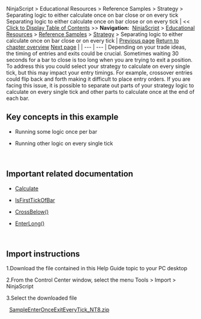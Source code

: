 ﻿
NinjaScript \> Educational Resources \> Reference Samples \> Strategy \> Separating logic to either calculate once on bar close or on every tick
Separating logic to either calculate once on bar close or on every tick
| \<\< [Click to Display Table of Contents](separating_logic_to_either_cal.md) \>\> **Navigation:**     [NinjaScript](ninjascript.md) \> [Educational Resources](educational_resources.md) \> [Reference Samples](reference_samples.md) \> [Strategy](strategy2.md) \> Separating logic to either calculate once on bar close or on every tick | [Previous page](scaling_out_of_a_position.md) [Return to chapter overview](strategy2.md) [Next page](stopping_a_strategy_after_cons.md) |
| --- | --- |
Depending on your trade ideas, the timing of entries and exits could be crucial. Sometimes waiting 30 seconds for a bar to close is too long when you are trying to exit a position. To address this you could select your strategy to calculate on every single tick, but this may impact your entry timings. For example, crossover entries could flip back and forth making it difficult to place entry orders. If you are facing this issue, it is possible to separate out parts of your strategy logic to calculate on every single tick and other parts to calculate once at the end of each bar.
 
## Key concepts in this example
- Running some logic once per bar

- Running other logic on every single tick

 
## Important related documentation
- [Calculate](calculate.md)

- [IsFirstTickOfBar](isfirsttickofbar.md)

- [CrossBelow()](crossbelow.md)

- [EnterLong()](enterlong.md)

 
## Import instructions
1\.Download the file contained in this Help Guide topic to your PC desktop

2\.From the Control Center window, select the menu Tools \> Import \> NinjaScript

3\.Select the downloaded file

 
[SampleEnterOnceExitEveryTick\_NT8\.zip](https://ninjatrader.com/support/helpGuides/nt8/samples/SampleEnterOnceExitEveryTick_NT8.zip)

